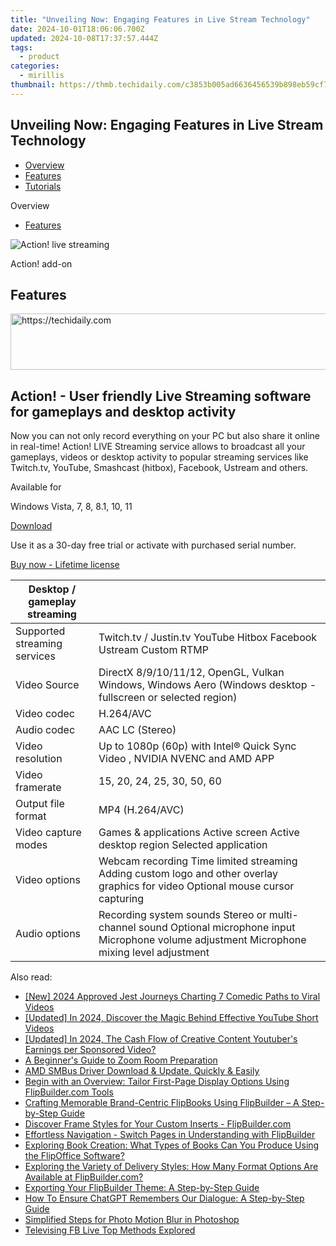 ```yaml
---
title: "Unveiling Now: Engaging Features in Live Stream Technology"
date: 2024-10-01T18:06:06.700Z
updated: 2024-10-08T17:37:57.444Z
tags:
  - product
categories:
  - mirillis
thumbnail: https://thmb.techidaily.com/c3853b005ad6636456539b898eb59cf75f875d556870e0b3c55b58ed003b40eb.jpg
---
```


## Unveiling Now: Engaging Features in Live Stream Technology

* [Overview](https://tools.techidaily.com/mirillis/products/)
* [Features](https://tools.techidaily.com/mirillis/products/)
* [Tutorials](https://tools.techidaily.com/mirillis/products/)

Overview

* [Features](https://tools.techidaily.com/mirillis/products/)

![Action! live streaming](https://mirillis.com/res/old/media/images/action_live_box.png) 

Action! add-on 

## Features

<!-- affiliate ads begin -->
<a href="https://appsumo.8odi.net/c/5597632/2043638/7443" target="_top" id="2043638">
  <img src="//a.impactradius-go.com/display-ad/7443-2043638" border="0" alt="https://techidaily.com" width="728" height="90"/>
</a>
<img height="0" width="0" src="https://appsumo.8odi.net/i/5597632/2043638/7443" style="position:absolute;visibility:hidden;" border="0" />
<!-- affiliate ads end -->

## Action! - User friendly Live Streaming software for gameplays and desktop activity

Now you can not only record everything on your PC but also share it online in real-time! Action! LIVE Streaming service allows to broadcast all your gameplays, videos or desktop activity to popular streaming services like Twitch.tv, YouTube, Smashcast (hitbox), Facebook, Ustream and others.

Available for

Windows Vista, 7, 8, 8.1, 10, 11

[Download](https://tools.techidaily.com/mirillis/products/) 

Use it as a 30-day free trial or activate with purchased serial number.

[Buy now - Lifetime license](https://tools.techidaily.com/mirillis/products/) 

| Desktop / gameplay **streaming** |                                                                                                                                                 |
| -------------------------------- | ----------------------------------------------------------------------------------------------------------------------------------------------- |
| Supported streaming services     | Twitch.tv / Justin.tv YouTube Hitbox Facebook Ustream Custom RTMP                                                                               |
| Video Source                     | DirectX 8/9/10/11/12, OpenGL, Vulkan Windows, Windows Aero (Windows desktop - fullscreen or selected region)                                    |
| Video codec                      | H.264/AVC                                                                                                                                       |
| Audio codec                      | AAC LC (Stereo)                                                                                                                                 |
| Video resolution                 | Up to 1080p (60p) with Intel® Quick Sync Video , NVIDIA NVENC and AMD APP                                                                       |
| Video framerate                  | 15, 20, 24, 25, 30, 50, 60                                                                                                                      |
| Output file format               | MP4 (H.264/AVC)                                                                                                                                 |
| Video capture modes              | Games & applications Active screen Active desktop region Selected application                                                                   |
| Video options                    | Webcam recording Time limited streaming Adding custom logo and other overlay graphics for video Optional mouse cursor capturing                 |
| Audio options                    | Recording system sounds Stereo or multi-channel sound Optional microphone input Microphone volume adjustment Microphone mixing level adjustment |

<ins class="adsbygoogle"
     style="display:block"
     data-ad-format="autorelaxed"
     data-ad-client="ca-pub-7571918770474297"
     data-ad-slot="1223367746"></ins>

<ins class="adsbygoogle"
     style="display:block"
     data-ad-client="ca-pub-7571918770474297"
     data-ad-slot="8358498916"
     data-ad-format="auto"
     data-full-width-responsive="true"></ins>

<span class="atpl-alsoreadstyle">Also read:</span>
<div><ul>
<li><a href="https://youtube-sure.techidaily.com/024-approved-jest-journeys-charting-7-comedic-paths-to-viral-videos/"><u>[New] 2024 Approved Jest Journeys Charting 7 Comedic Paths to Viral Videos</u></a></li>
<li><a href="https://facebook-record-videos.techidaily.com/updated-in-2024-discover-the-magic-behind-effective-youtube-short-videos/"><u>[Updated] In 2024, Discover the Magic Behind Effective YouTube Short Videos</u></a></li>
<li><a href="https://youtube-lab.techidaily.com/ed-in-2024-the-cash-flow-of-creative-content-youtubers-earnings-per-sponsored-video/"><u>[Updated] In 2024, The Cash Flow of Creative Content Youtuber's Earnings per Sponsored Video?</u></a></li>
<li><a href="https://extra-resources.techidaily.com/a-beginners-guide-to-zoom-room-preparation/"><u>A Beginner's Guide to Zoom Room Preparation</u></a></li>
<li><a href="https://hardware-updates.techidaily.com/1722959689710-amd-smbus-driver-download-and-update-quickly-and-easily/"><u>AMD SMBus Driver Download & Update. Quickly & Easily</u></a></li>
<li><a href="https://win-reviews.techidaily.com/begin-with-an-overview-tailor-first-page-display-options-using-flipbuildercom-tools/"><u>Begin with an Overview: Tailor First-Page Display Options Using FlipBuilder.com Tools</u></a></li>
<li><a href="https://win-reviews.techidaily.com/crafting-memorable-brand-centric-flipbooks-using-flipbuilder-a-step-by-step-guide/"><u>Crafting Memorable Brand-Centric FlipBooks Using FlipBuilder – A Step-by-Step Guide</u></a></li>
<li><a href="https://win-reviews.techidaily.com/discover-frame-styles-for-your-custom-inserts-flipbuildercom/"><u>Discover Frame Styles for Your Custom Inserts - FlipBuilder.com</u></a></li>
<li><a href="https://win-reviews.techidaily.com/effortless-navigation-switch-pages-in-understanding-with-flipbuilder/"><u>Effortless Navigation - Switch Pages in Understanding with FlipBuilder</u></a></li>
<li><a href="https://win-reviews.techidaily.com/exploring-book-creation-what-types-of-books-can-you-produce-using-the-flipoffice-software/"><u>Exploring Book Creation: What Types of Books Can You Produce Using the FlipOffice Software?</u></a></li>
<li><a href="https://win-reviews.techidaily.com/exploring-the-variety-of-delivery-styles-how-many-format-options-are-available-at-flipbuildercom/"><u>Exploring the Variety of Delivery Styles: How Many Format Options Are Available at FlipBuilder.com?</u></a></li>
<li><a href="https://win-reviews.techidaily.com/exporting-your-flipbuilder-theme-a-step-by-step-guide/"><u>Exporting Your FlipBuilder Theme: A Step-by-Step Guide</u></a></li>
<li><a href="https://tech-revival.techidaily.com/how-to-ensure-chatgpt-remembers-our-dialogue-a-step-by-step-guide/"><u>How To Ensure ChatGPT Remembers Our Dialogue: A Step-by-Step Guide</u></a></li>
<li><a href="https://extra-lessons.techidaily.com/simplified-steps-for-photo-motion-blur-in-photoshop/"><u>Simplified Steps for Photo Motion Blur in Photoshop</u></a></li>
<li><a href="https://facebook-videos.techidaily.com/televising-fb-live-top-methods-explored/"><u>Televising FB Live Top Methods Explored</u></a></li>
</ul></div>

